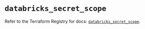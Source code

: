 # `databricks_secret_scope`

Refer to the Terraform Registry for docs: [`databricks_secret_scope`](https://registry.terraform.io/providers/databricks/databricks/1.65.1/docs/resources/secret_scope).
